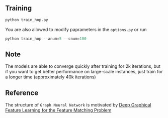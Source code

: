 ## Training
```python
python train_hop.py
```

You are also allowed to modify paprameters in the `options.py` or run
```python
python train_hop --anum=5 --cnum=100
```

## Note
The models are able to converge quickly after training for 2k iterations, but if you want to get better performance on large-scale instances, just train for a longer time (approximately 40k iterations)

## Reference
The structure of `Graph Neural Network` is motivated by [Deep Graphical Feature Learning for the Feature Matching Problem](https://github.com/zzhang1987/Deep-Graphical-Feature-Learning)

